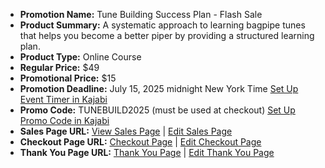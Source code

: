 - **Promotion Name:** Tune Building Success Plan - Flash Sale  
- **Product Summary:** A systematic approach to learning bagpipe tunes that helps you become a better piper by providing a structured learning plan.  
- **Product Type:** Online Course  
- **Regular Price:** $49  
- **Promotional Price:** $15  
- **Promotion Deadline:** July 15, 2025 midnight New York Time [Set Up Event Timer in Kajabi](https://app.kajabi.com/admin/sites/2148200488/events)  
- **Promo Code:** TUNEBUILD2025 (must be used at checkout) [Set Up Promo Code in Kajabi](https://app.kajabi.com/admin/sites/2148200488/coupons)  
- **Sales Page URL:** [View Sales Page](https://www.pipersdojo.university/tune-building-process) | [Edit Sales Page](https://app.kajabi.com/admin/landing_pages/2150113531)  
- **Checkout Page URL:** [Checkout Page](https://www.pipersdojo.university/offers/5jqkQM3m) | [Edit Checkout Page](https://app.kajabi.com/admin/offers/2149364021/edit)  
- **Thank You Page URL:** [Thank You Page](https://www.pipersdojo.university/thank-you-tune-building-course) | [Edit Thank You Page](https://app.kajabi.com/admin/landing_pages/2151241826)  